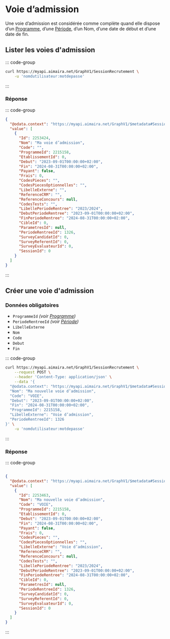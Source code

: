 # Voie d’admission

Une voie d’admission est considérée comme complète quand elle dispose d’un [Programme][programme], d’une 
[Période][periode], d’un Nom, d’une date de début et d’une date de fin.

## Lister les voies d'admission

::: code-group

```bash [cURL]
curl https://myapi.aimaira.net/GraphV1/SessionRecrutement \
    -u 'nomdutilisateur:motdepasse'
```

:::

### Réponse

::: code-group

```json [JSON]
{
  "@odata.context": "https://myapi.aimaira.net/GraphV1/$metadata#SessionRecrutement",
  "value": [
    {
      "Id": 2253424,
      "Nom": "Ma voie d’admission",
      "Code": "",
      "ProgrammeId": 2215158,
      "EtablissementId": 0,
      "Debut": "2023-09-01T00:00:00+02:00",
      "Fin": "2024-08-31T00:00:00+02:00",
      "Payant": false,
      "Frais": 0,
      "CodesPieces": "",
      "CodesPiecesOptionnelles": "",
      "LibelleExterne": "",
      "ReferenceCRM": "",
      "ReferenceConcours": null,
      "CodesTests": "",
      "LibellePeriodeRentree": "2023/2024",
      "DebutPeriodeRentree": "2023-09-01T00:00:00+02:00",
      "FinPeriodeRentree": "2024-08-31T00:00:00+02:00",
      "CibleId": 0,
      "ParametresId": null,
      "PeriodeRentreeId": 1326,
      "SurveyCandidatId": 0,
      "SurveyReferentId": 0,
      "SurveyEvaluateurId": 0,
      "SessionId": 0
    }
  ]
}
```

:::

## Créer une voie d'admission

### Données obligatoires

- `ProgrammeId` *(voir [Programme][programme])*
- `PeriodeRentreeId` *(voir [Période][periode])*
- `LibelleExterne`
- `Nom`
- `Code`
- `Debut`
- `Fin`

::: code-group

```bash [cURL]
curl https://myapi.aimaira.net/GraphV1/SessionRecrutement \
    --request POST \
    --header 'Content-Type: application/json' \
    --data '{
  "@odata.context": "https://myapi.aimaira.net/GraphV1/$metadata#SessionRecrutement/$entity",
  "Nom": "Ma nouvelle voie d’admission",
  "Code": "VOIE",
  "Debut": "2023-09-01T00:00:00+02:00",
  "Fin": "2024-08-31T00:00:00+02:00",
  "ProgrammeId": 2215158,
  "LibelleExterne": "Voie d’admission",
  "PeriodeRentreeId": 1326
}' \
    -u 'nomdutilisateur:motdepasse'
```

:::

### Réponse

::: code-group

```json [JSON]

{
  "@odata.context": "https://myapi.aimaira.net/GraphV1/$metadata#SessionRecrutement",
  "value": [
    {
      "Id": 2253463,
      "Nom": "Ma nouvelle voie d’admission",
      "Code": "VOIE",
      "ProgrammeId": 2215158,
      "EtablissementId": 0,
      "Debut": "2023-09-01T00:00:00+02:00",
      "Fin": "2024-08-31T00:00:00+02:00",
      "Payant": false,
      "Frais": 0,
      "CodesPieces": "",
      "CodesPiecesOptionnelles": "",
      "LibelleExterne": "Voie d’admission",
      "ReferenceCRM": "",
      "ReferenceConcours": null,
      "CodesTests": "",
      "LibellePeriodeRentree": "2023/2024",
      "DebutPeriodeRentree": "2023-09-01T00:00:00+02:00",
      "FinPeriodeRentree": "2024-08-31T00:00:00+02:00",
      "CibleId": 0,
      "ParametresId": null,
      "PeriodeRentreeId": 1326,
      "SurveyCandidatId": 0,
      "SurveyReferentId": 0,
      "SurveyEvaluateurId": 0,
      "SessionId": 0
    }
  ]
}
```

:::

[programme]: /reference/ressources/core/programme
[periode]: /reference/ressources/core/periode